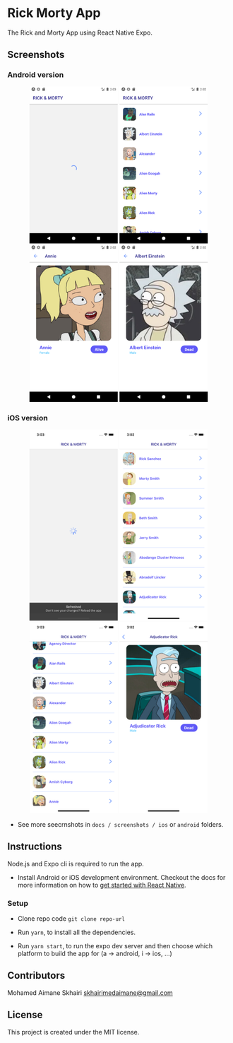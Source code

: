 # Rick Morty App

The Rick and Morty App using React Native Expo.

## Screenshots

### Android version

<div align="center" >
  <img width="200" src="./docs/screenshots/android/Screenshot_1636250583.png" alt="Screenshot 1" />
  <img width="200" src="./docs/screenshots/android/Screenshot_1636250570.png" alt="Screenshot 2" />
  <img width="200" src="./docs/screenshots/android/Screenshot_1636250557.png" alt="Screenshot 3" />
  <img width="200" src="./docs/screenshots/android/Screenshot_1636250567.png" alt="Screenshot 4" />
</div>

### iOS version

<div align="center" >
  <img width="200" src="./docs/screenshots/ios/Simulator Screen Shot - iPhone 11 - 2021-11-07 at 03.03.26.png" alt="Screenshot 8" />
  <img width="200" src="./docs/screenshots/ios/Simulator Screen Shot - iPhone 11 - 2021-11-07 at 03.02.11.png" alt="Screenshot 5" />
  <img width="200" src="./docs/screenshots/ios/Simulator Screen Shot - iPhone 11 - 2021-11-07 at 03.03.51.png" alt="Screenshot 6" />
  <img width="200" src="./docs/screenshots/ios/Simulator Screen Shot - iPhone 11 - 2021-11-07 at 03.02.14.png" alt="Screenshot 7" />
</div>

- See more seecrnshots in `docs / screenshots / ios` or `android` folders.

## Instructions

Node.js and Expo cli is required to run the app.

- Install Android or iOS development environment. Checkout the docs for more information on how to
  [get started with React Native](https://reactnative.dev/docs/getting-started).

### Setup

- Clone repo code `git clone repo-url`

- Run `yarn`, to install all the dependencies.

- Run `yarn start`, to run the expo dev server and then choose which platform to build the app for (a -> android, i -> ios, ...)

## Contributors

Mohamed Aimane Skhairi
skhairimedaimane@gmail.com

## License

This project is created under the MIT license.
